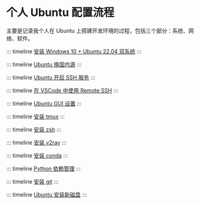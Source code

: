# 个人 Ubuntu 配置流程

主要是记录我个人在 Ubuntu 上搭建开发环境的过程，包括三个部分：系统、网络、软件。

::: timeline [安装 Windows 10 + Ubuntu 22.04 双系统](/notes/ubuntu-dual-boot)
:::

::: timeline [Ubuntu 换国内源](/notes/ubuntu-sources)
:::

::: timeline [Ubuntu 开启 SSH 服务](/notes/ubuntu-ssh)
:::

::: timeline [在 VSCode 中使用 Remote SSH](/notes/remote-ssh)
:::

::: timeline [Ubuntu GUI 设置](/notes/ubuntu-gui)
:::

::: timeline [安装 tmux](/notes/tmux)
:::

::: timeline [安装 zsh](/notes/zsh)
:::

::: timeline [安装 v2ray](/notes/v2ray)
:::

::: timeline [安装 conda](/notes/conda)
:::

::: timeline [Python 依赖管理](/notes/python-requirements)
:::

::: timeline [安装 git](/notes/git)
:::

::: timeline [Ubuntu 安装新磁盘](/notes/ubuntu-disk)
:::